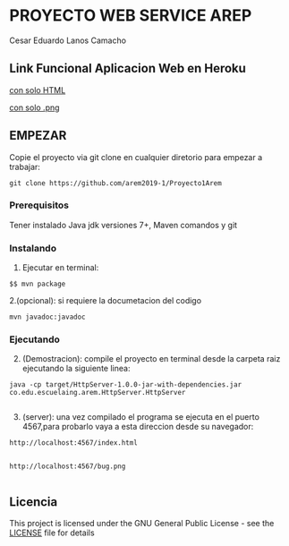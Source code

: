 # PROYECTO WEB SERVICE AREP

Cesar Eduardo Lanos Camacho
## Link Funcional Aplicacion Web en Heroku

[con solo HTML](https://proyectoarem1.herokuapp.com/index.html)

[con solo .png](https://proyectoarem1.herokuapp.com/bug.png)


## EMPEZAR

Copie el proyecto via git clone en cualquier diretorio para empezar a trabajar:
```
git clone https://github.com/arem2019-1/Proyecto1Arem
```

### Prerequisitos

Tener instalado Java jdk versiones 7+, Maven comandos y git

### Instalando

1. Ejecutar en terminal:

```
$$ mvn package
```
2.(opcional):
si requiere la documetacion del codigo

```
mvn javadoc:javadoc
```
### Ejecutando

2. (Demostracion):
  compile el proyecto en terminal desde la carpeta raiz ejecutando la siguiente linea:
  
```
java -cp target/HttpServer-1.0.0-jar-with-dependencies.jar co.edu.escuelaing.arem.HttpServer.HttpServer
  
```

3. (server):
una vez compilado el programa se ejecuta en el puerto 4567,para probarlo vaya a esta direccion desde su navegador:

```
http://localhost:4567/index.html
  
```
```
http://localhost:4567/bug.png
  
```



## Licencia

This project is licensed under the GNU General Public License - see the [LICENSE](LICENSE) file for details


